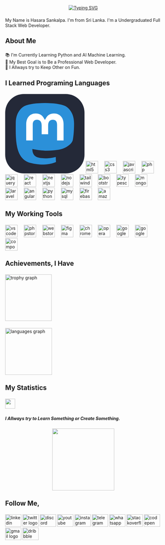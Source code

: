 <div align="center">

  <a href="https://git.io/typing-svg">
    <img src="https://readme-typing-svg.demolab.com?font=Jersey+15&size=30&pause=1000&color=42C3B4&background=9D56FF00&center=true&vCenter=true&repeat=false&random=false&width=600&lines=Hello!+I'm+Hasara+Sankalpa.;Welcome+to+my+GitHub+page." alt="Typing SVG">
  </a>

</div>


###

<p align="left">My Name is Hasara Sankalpa. I'm from   Sri Lanka. I'm a  Undergraduated Full Stack Web Developer.</p>

###

<h2 align="left">About Me</h2>

###

<p align="left">📚 I'm Currently Learning Python and AI Machine Learning.<br>🎯 My Best Goal is to Be a Professional Web Developer.<br>🎲 I Allways try to Keep Other on Fun.</p>

###

<h2 align="left">I Learned Programing Languages</h2>

###

<div align="left">
  <svg width="256" height="256" viewBox="0 0 256 256" fill="none" xmlns="http://www.w3.org/2000/svg">
<rect width="256" height="256" rx="60" fill="#242938"/>
<path d="M218.324 148.035C215.556 162.042 193.529 177.371 168.231 180.341C155.039 181.889 142.05 183.312 128.2 182.687C105.55 181.667 87.6776 177.371 87.6776 177.371C87.6776 179.539 87.8136 181.604 88.0855 183.535C91.0302 205.518 110.251 206.835 128.457 207.449C146.833 208.067 163.196 202.993 163.196 202.993L163.951 219.331C163.951 219.331 151.098 226.119 128.2 227.367C115.574 228.049 99.8969 227.055 81.637 222.302C42.0344 211.993 35.2236 170.478 34.1815 128.354C33.8639 115.847 34.0597 104.054 34.0597 94.1905C34.0597 51.1167 62.7571 38.4911 62.7571 38.4911C77.227 31.9558 102.056 29.2075 127.869 29H128.503C154.315 29.2075 179.161 31.9558 193.63 38.4911C193.63 38.4911 222.326 51.1167 222.326 94.1905C222.326 94.1905 222.686 125.971 218.324 148.035Z" fill="#2B90D9"/>
<path d="M188.477 97.5321V149.687H167.466V99.0651C167.466 88.394 162.9 82.9776 153.768 82.9776C143.671 82.9776 138.611 89.4028 138.611 102.108V129.816H117.724V102.108C117.724 89.4028 112.662 82.9776 102.565 82.9776C93.4331 82.9776 88.8676 88.394 88.8676 99.0651V149.687H67.8567V97.5321C67.8567 86.8727 70.6165 78.4022 76.1599 72.1354C81.8763 65.8686 89.3626 62.656 98.6557 62.656C109.408 62.656 117.55 66.7201 122.933 74.8494L128.167 83.4772L133.401 74.8494C138.784 66.7201 146.926 62.656 157.679 62.656C166.971 62.656 174.457 65.8686 180.175 72.1354C185.717 78.4022 188.477 86.8727 188.477 97.5321Z" fill="white"/>
</svg>
  <img src="https://cdn.jsdelivr.net/gh/devicons/devicon/icons/html5/html5-original.svg" height="40" alt="html5 logo"  />
  <img width="12" />
  <img src="https://cdn.jsdelivr.net/gh/devicons/devicon/icons/css3/css3-original.svg" height="40" alt="css3 logo"  />
  <img width="12" />
  <img src="https://cdn.jsdelivr.net/gh/devicons/devicon/icons/javascript/javascript-original.svg" height="40" alt="javascript logo"  />
  <img width="12" />
  <img src="https://cdn.jsdelivr.net/gh/devicons/devicon/icons/php/php-original.svg" height="40" alt="php logo"  />
  <img width="12" />
  <img src="https://cdn.jsdelivr.net/gh/devicons/devicon/icons/jquery/jquery-original.svg" height="40" alt="jquery logo"  />
  <img width="12" />
  <img src="https://cdn.jsdelivr.net/gh/devicons/devicon/icons/react/react-original.svg" height="40" alt="react logo"  />
  <img width="12" />
  <img src="https://cdn.jsdelivr.net/gh/devicons/devicon/icons/nextjs/nextjs-original.svg" height="40" alt="nextjs logo"  />
  <img width="12" />
  <img src="https://cdn.jsdelivr.net/gh/devicons/devicon/icons/nodejs/nodejs-original.svg" height="40" alt="nodejs logo"  />
  <img width="12" />
  <img src="https://cdn.jsdelivr.net/gh/devicons/devicon/icons/tailwindcss/tailwindcss-original-wordmark.svg" height="40" alt="tailwindcss logo"  />
  <img width="12" />
  <img src="https://cdn.jsdelivr.net/gh/devicons/devicon/icons/bootstrap/bootstrap-original.svg" height="40" alt="bootstrap logo"  />
  <img width="12" />
  <img src="https://cdn.jsdelivr.net/gh/devicons/devicon/icons/typescript/typescript-original.svg" height="40" alt="typescript logo"  />
  <img width="12" />
  <img src="https://cdn.jsdelivr.net/gh/devicons/devicon/icons/mongodb/mongodb-original.svg" height="40" alt="mongodb logo"  />
  <img width="12" />
  <img src="https://cdn.jsdelivr.net/gh/devicons/devicon/icons/laravel/laravel-original.svg" height="40" alt="laravel logo"  />
  <img width="12" />
  <img src="https://cdn.jsdelivr.net/gh/devicons/devicon/icons/angularjs/angularjs-original.svg" height="40" alt="angularjs logo"  />
  <img width="12" />
  <img src="https://cdn.jsdelivr.net/gh/devicons/devicon/icons/python/python-original.svg" height="40" alt="python logo"  />
  <img width="12" />
  <img src="https://cdn.jsdelivr.net/gh/devicons/devicon/icons/mysql/mysql-original.svg" height="40" alt="mysql logo"  />
  <img width="12" />
  <img src="https://cdn.jsdelivr.net/gh/devicons/devicon/icons/firebase/firebase-plain.svg" height="40" alt="firebase logo"  />
  <img width="12" />
  <img src="https://cdn.jsdelivr.net/gh/devicons/devicon/icons/amazonwebservices/amazonwebservices-line-wordmark.svg" height="40" alt="amazonwebservices logo"  />
</div>

###

<h2 align="left">My Working Tools</h2>

###

<div align="left">
  <img src="https://cdn.jsdelivr.net/gh/devicons/devicon/icons/vscode/vscode-original.svg" height="40" alt="vscode logo"  />
  <img width="12" />
  <img src="https://cdn.jsdelivr.net/gh/devicons/devicon/icons/phpstorm/phpstorm-original.svg" height="40" alt="phpstorm logo"  />
  <img width="12" />
  <img src="https://cdn.jsdelivr.net/gh/devicons/devicon/icons/webstorm/webstorm-original.svg" height="40" alt="webstorm logo"  />
  <img width="12" />
  <img src="https://cdn.jsdelivr.net/gh/devicons/devicon/icons/figma/figma-original.svg" height="40" alt="figma logo"  />
  <img width="12" />
  <img src="https://cdn.jsdelivr.net/gh/devicons/devicon/icons/chrome/chrome-original.svg" height="40" alt="chrome logo"  />
  <img width="12" />
  <img src="https://cdn.jsdelivr.net/gh/devicons/devicon/icons/opera/opera-original.svg" height="40" alt="opera logo"  />
  <img width="12" />
  <img src="https://cdn.jsdelivr.net/gh/devicons/devicon/icons/google/google-original.svg" height="40" alt="google logo"  />
  <img width="12" />
  <img src="https://cdn.jsdelivr.net/gh/devicons/devicon/icons/googlecloud/googlecloud-original.svg" height="40" alt="googlecloud logo"  />
  <img width="12" />
  <img src="https://cdn.jsdelivr.net/gh/devicons/devicon/icons/composer/composer-original.svg" height="40" alt="composer logo"  />
</div>

###

<h2 align="left">Achievements, I Have</h2>

###

<div align="left">
  <img src="https://github-profile-trophy.vercel.app?username=HasaraSankalpaDEv&theme=nord&column=4&row=1&margin-w=8&margin-h=8&no-bg=false&no-frame=true&order=4" height="150" alt="trophy graph"  />
</div>

###

<div align="left">
  <img src="https://github-readme-stats.vercel.app/api/top-langs?username=HasaraSankalpaDEv&locale=en&hide_title=false&layout=compact&card_width=320&langs_count=10&theme=vue-dark&hide_border=true&order=2&custom_title=My%20Productivity" height="151" alt="languages graph"  />
</div>

###

<h2 align="left">My Statistics</h2>

###

<div align="left">
<a href = 'https://medium.com/@adityadeshmukh7350'> <img width = '32px' align= 'center' src="https://raw.githubusercontent.com/rahulbanerjee26/githubAboutMeGenerator/main/icons/medium.svg"/></a> 

###

<h5 align="left">I Allways try to Learn Something or Create Something.</h5>

###

<div align="center">
  <img height="200" src="https://media1.giphy.com/media/26tn33aiTi1jkl6H6/giphy.gif?cid=6c09b952f6niza4dcvl142rl53bjarut846djtljuf21pswh&ep=v1_gifs_search&rid=giphy.gif&ct=g"  />
</div>

###

<h2 align="left">Follow Me,</h2>

###

<div align="left">
  <img src="https://raw.githubusercontent.com/maurodesouza/profile-readme-generator/master/src/assets/icons/social/linkedin/default.svg" width="52" height="40" alt="linkedin logo"  />
  <img src="https://raw.githubusercontent.com/maurodesouza/profile-readme-generator/master/src/assets/icons/social/twitter/default.svg" width="52" height="40" alt="twitter logo"  />
  <img src="https://raw.githubusercontent.com/maurodesouza/profile-readme-generator/master/src/assets/icons/social/discord/default.svg" width="52" height="40" alt="discord logo"  />
  <img src="https://raw.githubusercontent.com/maurodesouza/profile-readme-generator/master/src/assets/icons/social/youtube/default.svg" width="52" height="40" alt="youtube logo"  />
  <img src="https://raw.githubusercontent.com/maurodesouza/profile-readme-generator/master/src/assets/icons/social/instagram/default.svg" width="52" height="40" alt="instagram logo"  />
  <img src="https://raw.githubusercontent.com/maurodesouza/profile-readme-generator/master/src/assets/icons/social/telegram/default.svg" width="52" height="40" alt="telegram logo"  />
  <img src="https://raw.githubusercontent.com/maurodesouza/profile-readme-generator/master/src/assets/icons/social/whatsapp/default.svg" width="52" height="40" alt="whatsapp logo"  />
  <img src="https://raw.githubusercontent.com/maurodesouza/profile-readme-generator/master/src/assets/icons/social/stackoverflow/default.svg" width="52" height="40" alt="stackoverflow logo"  />
  <img src="https://raw.githubusercontent.com/maurodesouza/profile-readme-generator/master/src/assets/icons/social/codepen/default.svg" width="52" height="40" alt="codepen logo"  />
  <img src="https://raw.githubusercontent.com/maurodesouza/profile-readme-generator/master/src/assets/icons/social/gmail/default.svg" width="52" height="40" alt="gmail logo"  />
  <img src="https://raw.githubusercontent.com/maurodesouza/profile-readme-generator/master/src/assets/icons/social/dribbble/default.svg" width="52" height="40" alt="dribbble logo"  />
</div>

###
